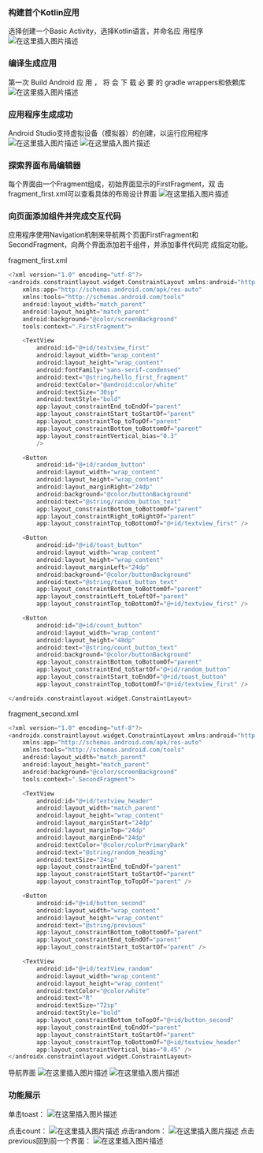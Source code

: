 ### 构建首个Kotlin应用

 选择创建一个Basic Activity，选择Kotlin语言，并命名应
用程序
![在这里插入图片描述](https://img-blog.csdnimg.cn/b6190a59e9c34e0794afe5ebab9a3286.png)
### 编译生成应用
 第一次 Build Android 应 用 ， 将 会 下 载 必 要 的 gradle
wrappers和依赖库
![在这里插入图片描述](https://img-blog.csdnimg.cn/e38a88dca9f1432480366a8acb6f5c6d.png)
### 应用程序生成成功
 Android Studio支持虚拟设备（模拟器）的创建，以运行应用程序
 ![在这里插入图片描述](https://img-blog.csdnimg.cn/f2659fcf314d4c149f18f5eabe3a55a0.png)
 ![在这里插入图片描述](https://img-blog.csdnimg.cn/f89f8b1b68b94bd5943c9ee00e0d0973.png)
### 探索界面布局编辑器
每个界面由一个Fragment组成，初始界面显示的FirstFragment，双 击fragment_first.xml可以查看具体的布局设计界面
 ![在这里插入图片描述](https://img-blog.csdnimg.cn/059190536a1f42ba8e8117f33a54150d.png)
### 向页面添加组件并完成交互代码
应用程序使用Navigation机制来导航两个页面FirstFragment和
SecondFragment，向两个界面添加若干组件，并添加事件代码完
成指定功能。

fragment_first.xml

```kotlin
<?xml version="1.0" encoding="utf-8"?>
<androidx.constraintlayout.widget.ConstraintLayout xmlns:android="http://schemas.android.com/apk/res/android"
    xmlns:app="http://schemas.android.com/apk/res-auto"
    xmlns:tools="http://schemas.android.com/tools"
    android:layout_width="match_parent"
    android:layout_height="match_parent"
    android:background="@color/screenBackground"
    tools:context=".FirstFragment">

    <TextView
        android:id="@+id/textview_first"
        android:layout_width="wrap_content"
        android:layout_height="wrap_content"
        android:fontFamily="sans-serif-condensed"
        android:text="@string/hello_first_fragment"
        android:textColor="@android:color/white"
        android:textSize="30sp"
        android:textStyle="bold"
        app:layout_constraintEnd_toEndOf="parent"
        app:layout_constraintStart_toStartOf="parent"
        app:layout_constraintTop_toTopOf="parent"
        app:layout_constraintBottom_toBottomOf="parent"
        app:layout_constraintVertical_bias="0.3"
        />

    <Button
        android:id="@+id/random_button"
        android:layout_width="wrap_content"
        android:layout_height="wrap_content"
        android:layout_marginRight="24dp"
        android:background="@color/buttonBackground"
        android:text="@string/random_button_text"
        app:layout_constraintBottom_toBottomOf="parent"
        app:layout_constraintRight_toRightOf="parent"
        app:layout_constraintTop_toBottomOf="@+id/textview_first" />

    <Button
        android:id="@+id/toast_button"
        android:layout_width="wrap_content"
        android:layout_height="wrap_content"
        android:layout_marginLeft="24dp"
        android:background="@color/buttonBackground"
        android:text="@string/toast_button_text"
        app:layout_constraintBottom_toBottomOf="parent"
        app:layout_constraintLeft_toLeftOf="parent"
        app:layout_constraintTop_toBottomOf="@+id/textview_first" />

    <Button
        android:id="@+id/count_button"
        android:layout_width="wrap_content"
        android:layout_height="48dp"
        android:text="@string/count_button_text"
        android:background="@color/buttonBackground"
        app:layout_constraintBottom_toBottomOf="parent"
        app:layout_constraintEnd_toStartOf="@+id/random_button"
        app:layout_constraintStart_toEndOf="@+id/toast_button"
        app:layout_constraintTop_toBottomOf="@+id/textview_first" />

</androidx.constraintlayout.widget.ConstraintLayout>
```

fragment_second.xml

```kotlin
<?xml version="1.0" encoding="utf-8"?>
<androidx.constraintlayout.widget.ConstraintLayout xmlns:android="http://schemas.android.com/apk/res/android"
    xmlns:app="http://schemas.android.com/apk/res-auto"
    xmlns:tools="http://schemas.android.com/tools"
    android:layout_width="match_parent"
    android:layout_height="match_parent"
    android:background="@color/screenBackground"
    tools:context=".SecondFragment">

    <TextView
        android:id="@+id/textview_header"
        android:layout_width="match_parent"
        android:layout_height="wrap_content"
        android:layout_marginStart="24dp"
        android:layout_marginTop="24dp"
        android:layout_marginEnd="24dp"
        android:textColor="@color/colorPrimaryDark"
        android:text="@string/random_heading"
        android:textSize="24sp"
        app:layout_constraintEnd_toEndOf="parent"
        app:layout_constraintStart_toStartOf="parent"
        app:layout_constraintTop_toTopOf="parent" />

    <Button
        android:id="@+id/button_second"
        android:layout_width="wrap_content"
        android:layout_height="wrap_content"
        android:text="@string/previous"
        app:layout_constraintBottom_toBottomOf="parent"
        app:layout_constraintEnd_toEndOf="parent"
        app:layout_constraintStart_toStartOf="parent" />

    <TextView
        android:id="@+id/textView_random"
        android:layout_width="wrap_content"
        android:layout_height="wrap_content"
        android:textColor="@color/white"
        android:text="R"
        android:textSize="72sp"
        android:textStyle="bold"
        app:layout_constraintBottom_toTopOf="@+id/button_second"
        app:layout_constraintEnd_toEndOf="parent"
        app:layout_constraintStart_toStartOf="parent"
        app:layout_constraintTop_toBottomOf="@+id/textview_header"
        app:layout_constraintVertical_bias="0.45" />
</androidx.constraintlayout.widget.ConstraintLayout>
```

导航界面
![在这里插入图片描述](https://img-blog.csdnimg.cn/6a367ece77d642fdad15018684129445.png)
![在这里插入图片描述](https://img-blog.csdnimg.cn/b4d1551b8fe044bc947cd94281cdf07f.png)
### 功能展示
单击toast：
![在这里插入图片描述](https://img-blog.csdnimg.cn/6a1156ea330d471aad2fc90bff8b4409.png)

点击count：
![在这里插入图片描述](https://img-blog.csdnimg.cn/9ed51ff42253463ea2477f1639a62c91.png)
点击random：
![在这里插入图片描述](https://img-blog.csdnimg.cn/30da9f255ec34e27af377a7a40849e14.png)
点击previous回到前一个界面：
![在这里插入图片描述](https://img-blog.csdnimg.cn/1b91a37b5d234fc6bad90798efadb4b4.png)
